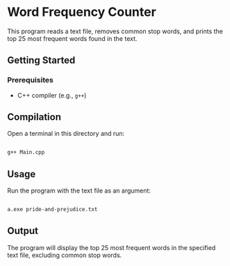 # Word Frequency Counter

This program reads a text file, removes common stop words, and prints the top 25 most frequent words found in the text.

## Getting Started

### Prerequisites

- C++ compiler (e.g., `g++`)

## Compilation

Open a terminal in this directory and run:

```bash

g++ Main.cpp 

```

## Usage

Run the program with the text file as an argument:

```bash

a.exe pride-and-prejudice.txt

```

## Output

The program will display the top 25 most frequent words in the specified text file, excluding common stop words.



